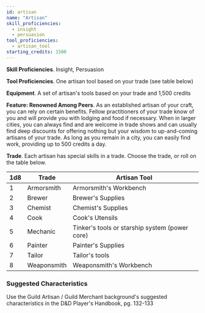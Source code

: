 ```yaml
---
id: artisan
name: "Artisan"
skill_proficiencies:
  - insight
  - persuasion
tool_proficiencies:
  - artisan_tool
starting_credits: 1500
---
```


__Skill Proficiencies__. Insight, Persuasion

__Tool Proficiencies__. One artisan tool based on your trade (see table below)

__Equipment__. A set of artisan's tools based on your trade and 1,500 credits

__Feature: Renowned Among Peers__. As an established artisan of your craft, you can rely on certain benefits. Fellow practitioners
of your trade know of you and will provide you with lodging and food if necessary. When in larger cities, you can always
find and are welcome in trade shows and can usually find deep discounts for offering nothing but your wisdom to up-and-coming
artisans of your trade. As long as you remain in a city, you can easily find work, providing up to 500 credits a day.

__Trade__. Each artisan has special skills in a trade. Choose the trade, or roll on the table below.

1d8 |	Trade | Artisan Tool
--- | --- | ---
1	| Armorsmith | Armorsmith's Workbench
2	| Brewer | Brewer's Supplies
3	| Chemist | Chemist's Supplies
4 | Cook | Cook's Utensils
5	| Mechanic | Tinker's tools or starship system (power core)
6	| Painter | Painter's Supplies
7 | Tailor | Tailor's tools
8	| Weaponsmith | Weaponsmith's Workbench

<div class="hr"></div>

### Suggested Characteristics
Use the Guild Artisan / Guild Merchant background's suggested characteristics in the D&D Player's Handbook, pg. 132-133